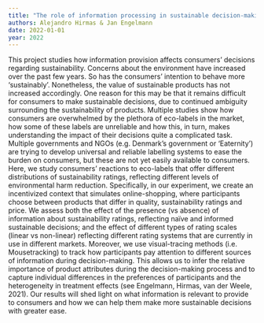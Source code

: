 ```yaml
---
title: "The role of information processing in sustainable decision-making"
authors: Alejandro Hirmas & Jan Engelmann
date: 2022-01-01
year: 2022
---
```


This project studies how information provision affects consumers’ decisions regarding sustainability. Concerns about the environment have increased over the past few years. So has the consumers’ intention to behave more ‘sustainably’. Nonetheless, the value of sustainable products has not increased accordingly. One reason for this may be that it remains difficult for consumers to make sustainable decisions, due to continued ambiguity surrounding the sustainability of products. Multiple studies show how consumers are overwhelmed by the plethora of eco-labels in the market, how some of these labels are unreliable and how this, in turn, makes understanding the impact of their decisions quite a complicated task. Multiple governments and NGOs (e.g. Denmark’s government or ‘Eaternity’) are trying to develop universal and reliable labelling systems to ease the burden on consumers, but these are not yet easily available to consumers. Here, we study consumers’ reactions to eco-labels that offer different distributions of sustainability ratings, reflecting different levels of environmental harm reduction. Specifically, in our experiment, we create an incentivized context that simulates online-shopping, where participants choose between products that differ in quality, sustainability ratings and price. We assess both the effect of the presence (vs absence) of information about sustainability ratings, reflecting naïve and informed sustainable decisions; and the effect of different types of rating scales (linear vs non-linear) reflecting different rating systems that are currently in use in different markets. Moreover, we use visual-tracing methods (i.e. Mousetracking) to track how participants pay attention to different sources of information during decision-making. This allows us to infer the relative importance of product attributes during the decision-making process and to capture individual differences in the preferences of participants and the heterogeneity in treatment effects (see Engelmann, Hirmas, van der Weele, 2021). Our results will shed light on what information is relevant to provide to consumers and how we can help them make more sustainable decisions with greater ease.